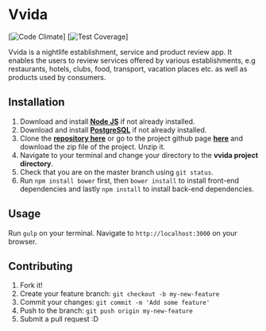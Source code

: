 # Vvida

[![Code Climate](https://codeclimate.com/github/andela/vvida/badges/gpa.svg)] [![Test Coverage](https://codeclimate.com/github/andela/vvida/badges/coverage.svg)]

Vvida is a nightlife establishment, service and product review app. It enables the users to review services offered by various establishments, e.g restaurants, hotels, clubs, food, transport, vacation places etc. as well as products used by consumers.

## Installation

1. Download and install [**Node JS**](https://nodejs.org/en/) if not already installed.
1. Download and install [**PostgreSQL**](http://www.postgresql.org/download/) if not already installed.
1. Clone the [**repository here**](https://github.com/andela/vvida.git) or go to the project github page [**here**](https://github.com/andela/vvida/) and download the zip file of the project. Unzip it.
1. Navigate to your terminal and change your directory to the **vvida project directory**.
1. Check that you are on the master branch using `git status`.
1. Run `npm install bower` first, then `bower install` to install front-end dependencies and lastly `npm install` to install back-end dependencies.

## Usage
Run `gulp` on your terminal.
Navigate to `http://localhost:3000` on your browser.

## Contributing
1. Fork it!
1. Create your feature branch: `git checkout -b my-new-feature`
1. Commit your changes: `git commit -m 'Add some feature'`
1. Push to the branch: `git push origin my-new-feature`
1. Submit a pull request :D
